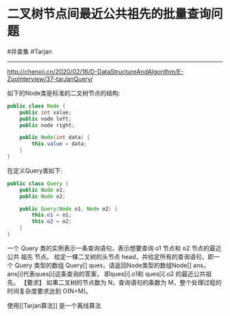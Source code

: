 # 二叉树节点间最近公共祖先的批量查询问题

#并查集  #Tarjan 

---
http://chenxii.cn/2020/02/16/D-DataStructureAndAlgorithm/E-ZuoInterview/37-tarJanQuery/


如下的Node类是标准的二叉树节点的结构:

```java
public class Node {
    public int value;
    public node left;
    public node right;

    public Node(int data) {
        this.value = data;
    }
}
```

在定义Query类如下:
```java
public class Query {
    public Node o1;
    public Node o2;

    public Query(Node o1, Node o2) {
        this.o1 = o1;
        this.o2 = o2;
    }
}
```
一个 Query 类的实例表示一条查询语句，表示想要查询 o1 节点和 o2 节点的最近公共 祖先 节点。
给定一棵二叉树的头节点 head，并给定所有的查询语句，即一个 Query 类型的数组 Query[] ques，请返回Node类型的数组Node[] ans，ans[i]代表ques[i]这条查询的答案， 即ques[i].o1和 ques[i].o2 的最近公共祖先。
【要求】
如果二叉树的节点数为 N，查询语句的条数为 M，整个处理过程的时间复杂度要求达到 O(N+M)。


使用[[Tarjan算法]] 是一个离线算法
